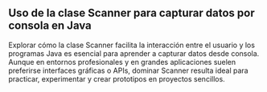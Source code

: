 <h2 align="left"> Uso de la clase Scanner para capturar datos por consola en Java </h2>

<p align="left"> Explorar cómo la clase Scanner facilita la interacción entre el usuario y los programas Java es esencial para aprender a capturar datos desde consola. Aunque en entornos profesionales y en grandes aplicaciones suelen preferirse interfaces gráficas o APIs, dominar Scanner resulta ideal para practicar, experimentar y crear prototipos en proyectos sencillos. </p>

